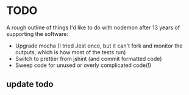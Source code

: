 # TODO

A rough outline of things I'd like to do with nodemon after 13 years of supporting the software:

- Upgrade mocha (I tried Jest once, but it can't fork and monitor the outputs, which is how most of the tests run)
- Switch to prettier from jshint (and commit formatted code)
- Sweep code for unused or overly complicated code(!)

## update todo
